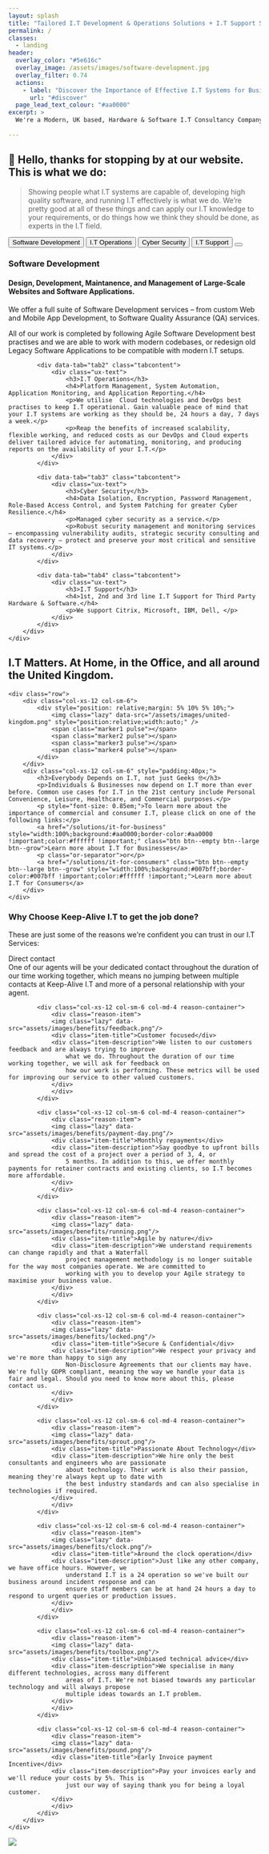 ```yaml
---
layout: splash
title: "Tailored I.T Development & Operations Solutions + I.T Support Services for Everyone."
permalink: /
classes:
  - landing
header:
  overlay_color: "#5e616c"
  overlay_image: /assets/images/software-development.jpg
  overlay_filter: 0.74 
  actions:
    - label: "Discover the Importance of Effective I.T Systems for Businesses & Consumers"
      url: "#discover"
  page_lead_text_colour: "#aa0000"
excerpt: >
  We're a Modern, UK based, Hardware & Software I.T Consultancy Company. We provide Agile I.T Development & Operations (DevOps) Solutions & I.T Support Services to Businesses, Consumers, and Non-Profit Organisations.
  
---
```


<h2>👋 Hello, thanks for stopping by at our website. This is what we do:</h2>

<blockquote data-aos="fade-down" data-aos-once="true">
  <p>Showing people what I.T systems are capable of, developing high quality software, and running I.T effectively is what we do. We’re pretty good at all of these things and can apply our I.T knowledge to your requirements, or do things how we think they should be done, as experts in the I.T field.</p>
</blockquote>

<div class="container maxwidth">
	<div class="ux-vertical-tabs">
		<div class="tabs">
			<button data-tab="tab1" class="active">Software Development<span></span></button>
			<button data-tab="tab2">I.T Operations<span></span></button>
			<button data-tab="tab3">Cyber Security<span></span></button>
			<button data-tab="tab4">I.T Support<span></span></button>
			<button class="empty"></button>
		</div>
		<div class="maincontent">
			<div data-tab="tab1" class="tabcontent active">
				<div class="ux-text">
					<h3>Software Development</h3>
					<h4>Design, Development, Maintanence, and Management of Large-Scale Websites and Software Applications.</h4>
					<p>We offer a full suite of Software Development services – from custom Web and Mobile App Development, to Software Quality Assurance (QA) services.</p>
					<p>All of our work is completed by following Agile Software Development best practises and we are able to work with modern codebases, or redesign old Legacy Software Applications to be compatible with modern I.T setups.</p> 
				</div>
			</div>

			<div data-tab="tab2" class="tabcontent">
				<div class="ux-text">
					<h3>I.T Operations</h3>
					<h4>Platform Management, System Automation, Application Monitoring, and Application Reporting.</h4>
                    <p>We utilise  Cloud technologies and DevOps best practises to keep I.T operational. Gain valuable peace of mind that your I.T systems are working as they should be, 24 hours a day, 7 days a week.</p>
                    <p>Reap the benefits of increased scalability, flexible working, and reduced costs as our DevOps and Cloud experts deliver tailored advice for automating, monitoring, and producing reports on the availability of your I.T.</p>   
				</div>
			</div>

			<div data-tab="tab3" class="tabcontent">
				<div class="ux-text">
					<h3>Cyber Security</h3>
					<h4>Data Isolation, Encryption, Password Management, Role-Based Access Control, and System Patching for greater Cyber Resilience.</h4>
					<p>Managed cyber security as a service.</p>
					<p>Robust security management and monitoring services – encompassing vulnerability audits, strategic security consulting and data recovery – protect and preserve your most critical and sensitive IT systems.</p>
				</div>
			</div>

			<div data-tab="tab4" class="tabcontent">
				<div class="ux-text">
					<h3>I.T Support</h3>
					<h4>1st, 2nd and 3rd line I.T Support for Third Party Hardware & Software.</h4>
					<p>We support Citrix, Microsoft, IBM, Dell, </p>
				</div>
			</div>
		</div>
	</div>
</div>

<section id="discover">
    <div class="row center-xs">
        <div class="col-xs-12 col-md-6">
            <h2>I.T Matters. At Home, in the Office, and all around the United Kingdom.</h2>
        </div>
    </div>

    <div class="row">
        <div class="col-xs-12 col-sm-6">
            <div style="position: relative;margin: 5% 10% 5% 10%;">            
                <img class="lazy" data-src="/assets/images/united-kingdom.png" style="position:relative;width:auto;" />
                <span class="marker1 pulse"></span>
                <span class="marker2 pulse"></span>
                <span class="marker3 pulse"></span>
                <span class="marker4 pulse"></span>
            </div>
        </div>
        <div class="col-xs-12 col-sm-6" style="padding:40px;">
            <h3>Everybody Depends on I.T, not just Geeks 🤓</h3>
            <p>Individuals & Businesses now depend on I.T more than ever before. Common use cases for I.T in the 21st century include Personal Convenience, Leisure, Healthcare, and Commercial purposes.</p> 
            <p style="font-size: 0.85em;">To learn more about the importance of commercial and consumer I.T, please click on one of the following links:</p>
            <a href="/solutions/it-for-business" style="width:100%;background:#aa0000;border-color:#aa0000 !important;color:#ffffff !important;" class="btn btn--empty btn--large btn--grow">Learn more about I.T for Businesses</a>
            <p class="or-separator">or</p>
            <a href="/solutions/it-for-consumers" class="btn btn--empty btn--large btn--grow" style="width:100%;background:#007bff;border-color:#007bff !important;color:#ffffff !important;">Learn more about I.T for Consumers</a>
        </div>
    </div>
</section>

<div class="divider div-transparent div-arrow-down"></div>

<h3>Why Choose Keep-Alive I.T to get the job done?</h3>
<p>These are just some of the reasons we're confident you can trust in our I.T Services:</p>

<section id="why-us" data-aos="fade-zoom-in" data-aos-offset="200" data-aos-easing="ease-in-sine" data-aos-duration="600" data-aos-once="true">
    <div class="container">
        <div class="row">
            <div class="col-xs-12 col-sm-6 col-md-4 reason-container">
                <div class="reason-item">
                <img class="lazy" data-src="assets/images/benefits/contact.png"/>
                <div class="item-title">Direct contact</div>
                <div class="item-description">One of our agents will be your dedicated contact throughout the
                    duration of our time working together, which means no jumping between multiple contacts at
                    Keep-Alive I.T and more of a personal relationship with your agent.
                </div>
                </div>
            </div>
    
            <div class="col-xs-12 col-sm-6 col-md-4 reason-container">
                <div class="reason-item">
                <img class="lazy" data-src="assets/images/benefits/feedback.png"/>
                <div class="item-title">Customer focused</div>
                <div class="item-description">We listen to our customers feedback and are always trying to improve
                    what we do. Throughout the duration of our time working together, we will ask for feedback on
                    how our work is performing. These metrics will be used for improving our service to other valued customers.
                </div>
                </div>
            </div>
    
            <div class="col-xs-12 col-sm-6 col-md-4 reason-container">
                <div class="reason-item">
                <img class="lazy" data-src="assets/images/benefits/payment-day.png"/>
                <div class="item-title">Monthly repayments</div>
                <div class="item-description">Say goodbye to upfront bills and spread the cost of a project over a period of 3, 4, or 
                    5 months. In addition to this, we offer monthly payments for retainer contracts and existing clients, so I.T becomes more affordable.
                </div>
                </div>
            </div>
    
            <div class="col-xs-12 col-sm-6 col-md-4 reason-container">
                <div class="reason-item">
                <img class="lazy" data-src="assets/images/benefits/running.png"/>
                <div class="item-title">Agile by nature</div>
                <div class="item-description">We understand requirements can change rapidly and that a Waterfall
                    project management methodology is no longer suitable for the way most companies operate. We are committed to
                    working with you to develop your Agile strategy to maximise your business value.
                </div>
                </div>
            </div>
    
            <div class="col-xs-12 col-sm-6 col-md-4 reason-container">
                <div class="reason-item">
                <img class="lazy" data-src="assets/images/benefits/locked.png"/>
                <div class="item-title">Secure & Confidential</div>
                <div class="item-description">We respect your privacy and we're more than happy to sign any
                    Non-Disclosure Agreements that our clients may have. We're fully GDPR compliant, meaning the way we handle your data is fair and legal. Should you need to know more about this, please contact us.
                </div>
                </div>
            </div>
    
            <div class="col-xs-12 col-sm-6 col-md-4 reason-container">
                <div class="reason-item">
                <img class="lazy" data-src="assets/images/benefits/sprout.png"/>
                <div class="item-title">Passionate About Technology</div>
                <div class="item-description">We hire only the best consultants and engineers who are passionate
                    about technology. Their work is also their passion, meaning they're always kept up to date with
                    the best industry standards and can also specialise in technologies if required.
                </div>
                </div>
            </div>
    
            <div class="col-xs-12 col-sm-6 col-md-4 reason-container">
                <div class="reason-item">
                <img class="lazy" data-src="assets/images/benefits/clock.png"/>
                <div class="item-title">Around the clock operation</div>
                <div class="item-description">Just like any other company, we have office hours. However, we
                    understand I.T is a 24 operation so we've built our business around incident response and can
                    ensure staff members can be at hand 24 hours a day to respond to urgent queries or production issues.
                </div>
                </div>
            </div>
    
            <div class="col-xs-12 col-sm-6 col-md-4 reason-container">
                <div class="reason-item">
                <img class="lazy" data-src="assets/images/benefits/toolbox.png"/>
                <div class="item-title">Unbiased technical advice</div>
                <div class="item-description">We specialise in many different technologies, across many different
                    areas of I.T. We're not biased towards any particular technology and will always propose
                    multiple ideas towards an I.T problem.
                </div>
                </div>
            </div>
    
            <div class="col-xs-12 col-sm-6 col-md-4 reason-container">
                <div class="reason-item">
                <img class="lazy" data-src="assets/images/benefits/pound.png"/>
                <div class="item-title">Early Invoice payment Incentive</div>
                <div class="item-description">Pay your invoices early and we'll reduce your costs by 5%. This is
                    just our way of saying thank you for being a loyal customer.
                </div>
                </div>
            </div>
        </div>
    </div>
</section>


<div class="row">
    <div class="col-xs-12">
        <img src="/assets/images/homepage/reviews-banner.png" class="img-fluid service-reviews-banner">
    </div>
</div>